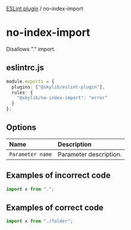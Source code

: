 [ESLint plugin](index.md) / no-index-import

# no-index-import

Disallows "." import.

## eslintrc.js

```ts
module.exports = {
  plugins: ["@skylib/eslint-plugin"],
  rules: {
    "@skylib/no-index-import": "error"
  }
};
```

## Options

| Name | Description |
| :------ | :------ |
| `Parameter name` | Parameter description. |


## Examples of incorrect code

```ts
import x from ".";
```

## Examples of correct code

```ts
import x from "./folder";
```

